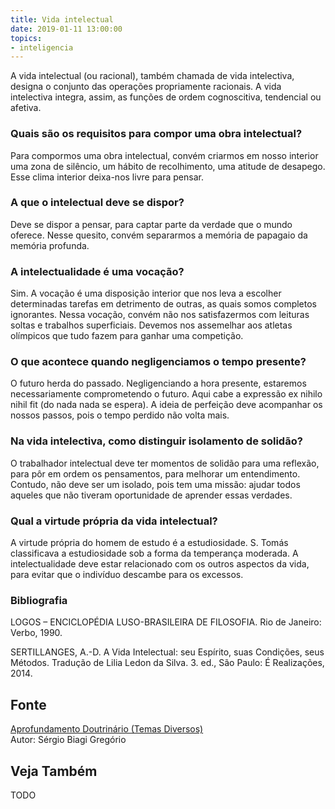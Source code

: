 ```yaml
---
title: Vida intelectual
date: 2019-01-11 13:00:00
topics: 
- inteligencia
---
```


A vida intelectual (ou racional), também chamada de vida intelectiva,
designa o conjunto das operações propriamente racionais. A vida
intelectiva integra, assim, as funções de ordem cognoscitiva, tendencial
ou afetiva.

### Quais são os requisitos para compor uma obra intelectual?
Para compormos uma obra intelectual, convém criarmos em nosso interior
uma zona de silêncio, um hábito de recolhimento, uma atitude de
desapego. Esse clima interior deixa-nos livre para pensar.

### A que o intelectual deve se dispor?
Deve se dispor a pensar, para captar parte da verdade que o mundo
oferece. Nesse quesito, convém separarmos a memória de papagaio da
memória profunda.

### A intelectualidade é uma vocação?
Sim. A vocação é uma disposição interior que nos leva a escolher
determinadas tarefas em detrimento de outras, as quais somos completos
ignorantes. Nessa vocação, convém não nos satisfazermos com leituras
soltas e trabalhos superficiais. Devemos nos assemelhar aos atletas
olímpicos que tudo fazem para ganhar uma competição.

### O que acontece quando negligenciamos o tempo presente?
O futuro herda do passado. Negligenciando a hora presente, estaremos
necessariamente comprometendo o futuro. Aqui cabe a expressão ex nihilo
nihil fit (do nada nada se espera). A ideia de perfeição deve
acompanhar os nossos passos, pois o tempo perdido não volta mais.

### Na vida intelectiva, como distinguir isolamento de solidão?
O trabalhador intelectual deve ter momentos de solidão para uma
reflexão, para pôr em ordem os pensamentos, para melhorar um
entendimento. Contudo, não deve ser um isolado, pois tem uma missão:
ajudar todos aqueles que não tiveram oportunidade de aprender essas
verdades.

### Qual a virtude própria da vida intelectual?
A virtude própria do homem de estudo é a estudiosidade. S. Tomás
classificava a estudiosidade sob a forma da temperança moderada. A
intelectualidade deve estar relacionado com os outros aspectos da vida,
para evitar que o indivíduo descambe para os excessos.


### Bibliografia
LOGOS – ENCICLOPÉDIA LUSO-BRASILEIRA DE FILOSOFIA. Rio de Janeiro:
Verbo, 1990.

SERTILLANGES, A.-D. A Vida Intelectual: seu Espírito, suas Condições,
seus Métodos. Tradução de Lilia Ledon da Silva. 3. ed., São Paulo: É
Realizações, 2014.

## Fonte
[Aprofundamento Doutrinário (Temas Diversos)](https://sites.google.com/view/aprofundamentodoutrinario/vida-intelectual)  
Autor: Sérgio Biagi Gregório

## Veja Também
TODO


